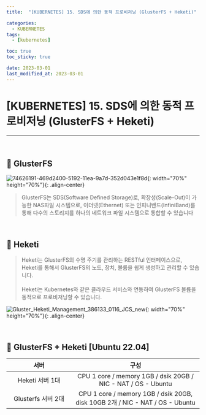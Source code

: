 ```yaml
---
title:  "[KUBERNETES] 15. SDS에 의한 동적 프로비저닝 (GlusterFS + Heketi)" 

categories:
  - KUBERNETES
tags:
  - [kubernetes]

toc: true
toc_sticky: true

date: 2023-03-01
last_modified_at: 2023-03-01
---
```

# [KUBERNETES] 15. SDS에 의한 동적 프로비저닝 (GlusterFS + Heketi)
---

<style>
table {
    font-size: 12pt;
}
table th:first-of-type {
    width: 5%;
}
table th:nth-of-type(2) {
    width: 15%;
}
table th:nth-of-type(3) {
    width: 50%;
}
table th:nth-of-type(4) {
    width: 30%;
}
</style>

<br>

## 🔔 GlusterFS

![74626191-469d2400-5192-11ea-9a7d-352d043e1f8d](https://user-images.githubusercontent.com/42735894/225661103-81169217-15dd-420c-80ed-7bd28d1aad54.png){: width="70%" height="70%"}{: .align-center}

> GlusterFS는 SDS(Software Defined Storage)로, 확장성(Scale-Out)이 가능한 NAS파일 시스템으로, 이더넷(Ethernet) 또는 인피니밴드(InfiniBand)를 통해 다수의 스토리지를 하나의 네트워크 파일 시스템으로 통합할 수 있습니다

<br>

## 🔔 Heketi

> Heketi는 GlusterFS의 수명 주기를 관리하는 RESTful 인터페이스으로, Heketi를 통해서 GlusterFS의 노드, 장치, 볼륨을 쉽게 생성하고 관리할 수 있습니다. <br><br> Heketi는 Kubernetes와 같은 클라우드 서비스와 연동하여 GlusterFS 볼륨을 동적으로 프로비저닝할 수 있습니다.

![Gluster_Heketi_Management_386133_0116_JCS_new](https://user-images.githubusercontent.com/42735894/225661301-b82e44e2-df19-4f74-93b8-4ad3de9b13d5.png){: width="70%" height="70%"}{: .align-center}

<br>

## 🔔 GlusterFS + Heketi [Ubuntu 22.04]

|서버|구성|
|:---:|:---:|
|Heketi 서버 1대|CPU 1 core / memory 1GB / dsik 20GB / NIC - NAT / OS - Ubuntu|
|Glusterfs 서버 2대|CPU 1 core / memory 1GB / dsik 20GB, disk 10GB 2개 / NIC - NAT / OS - Ubuntu|
